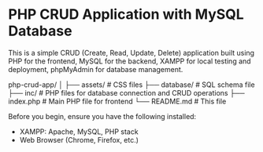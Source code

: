 # PHP CRUD Application with MySQL Database

This is a simple CRUD (Create, Read, Update, Delete) application built using PHP for the frontend,
MySQL for the backend,
XAMPP for local testing and deployment,
phpMyAdmin for database management.

php-crud-app/
│
├── assets/          # CSS files
├── database/        # SQL schema file
├── inc/             # PHP files for database connection and CRUD operations
├── index.php        # Main PHP file for frontend
└── README.md        # This file

Before you begin, ensure you have the following installed:

- XAMPP: Apache, MySQL, PHP stack
- Web Browser (Chrome, Firefox, etc.)
